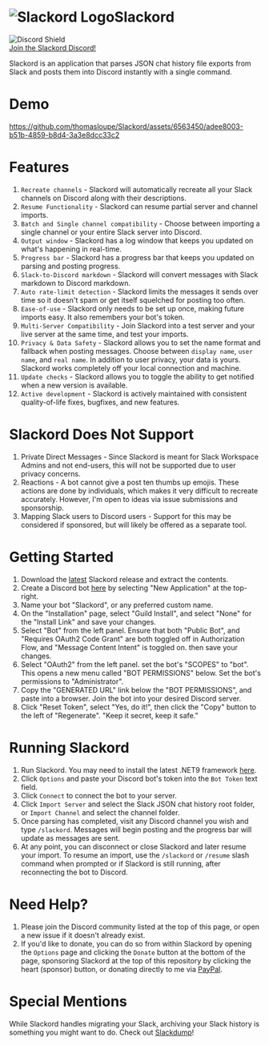 # ![Slackord Logo](https://i.imgur.com/PyVjqzL.png)Slackord
![Discord Shield](https://discordapp.com/api/guilds/1095636526873972766/widget.png?style=shield)    
[Join the Slackord Discord!](https://discord.gg/yccMweYPN8)

Slackord is an application that parses JSON chat history file exports from Slack and posts them into Discord instantly with a single command.

# Demo
https://github.com/thomasloupe/Slackord/assets/6563450/adee8003-b51b-4859-b8d4-3a3e8dcc33c2

# Features
1. `Recreate channels` - Slackord will automatically recreate all your Slack channels on Discord along with their descriptions.
1. `Resume Functionality` - Slackord can resume partial server and channel imports.
1. `Batch and Single channel compatibility` - Choose between importing a single channel or your entire Slack server into Discord.
1. `Output window` - Slackord has a log window that keeps you updated on what's happening in real-time.
1. `Progress bar` - Slackord has a progress bar that keeps you updated on parsing and posting progress.
1. `Slack-to-Discord markdown` - Slackord will convert messages with Slack markdown to Discord markdown.
1. `Auto rate-limit detection` - Slackord limits the messages it sends over time so it doesn't spam or get itself squelched for posting too often.
1. `Ease-of-use` - Slackord only needs to be set up once, making future imports easy. It also remembers your bot's token.
1. `Multi-Server Compatibility` - Join Slackord into a test server and your live server at the same time, and test your imports.
1. `Privacy & Data Safety` - Slackord allows you to set the name format and fallback when posting messages. Choose between `display name`, `user name`, and `real name`. In addition to user privacy, your data is yours. Slackord works completely off your local connection and machine.
1. `Update checks` - Slackord allows you to toggle the ability to get notified when a new version is available.
1. `Active development` - Slackord is actively maintained with consistent quality-of-life fixes, bugfixes, and new features.

# Slackord Does Not Support
1. Private Direct Messages - Since Slackord is meant for Slack Workspace Admins and not end-users, this will not be supported due to user privacy concerns.
1. Reactions - A bot cannot give a post ten thumbs up emojis. These actions are done by individuals, which makes it very difficult to recreate accurately. However, I'm open to ideas via issue submissions and sponsorship.
1. Mapping Slack users to Discord users - Support for this may be considered if sponsored, but will likely be offered as a separate tool.

# Getting Started
1. Download the [latest](https://github.com/thomasloupe/Slackord/releases) Slackord release and extract the contents.
2. Create a Discord bot [here](https://discord.com/developers/applications) by selecting "New Application" at the top-right.
3. Name your bot "Slackord", or any preferred custom name.
4. On the "Installation" page, select "Guild Install", and select "None" for the "Install Link" and save your changes.
5. Select "Bot" from the left panel. Ensure that both "Public Bot", and "Requires OAuth2 Code Grant" are both toggled off in Authorization Flow, and "Message Content Intent" is toggled on. then save your changes.
6. Select "OAuth2" from the left panel. set the bot's "SCOPES" to "bot". This opens a new menu called "BOT PERMISSIONS" below. Set the bot's permissions to "Administrator".
7. Copy the "GENERATED URL" link below the "BOT PERMISSIONS", and paste into a browser. Join the bot into your desired Discord server.
9. Click "Reset Token", select "Yes, do it!", then click the "Copy" button to the left of "Regenerate". "Keep it secret, keep it safe."

# Running Slackord
1. Run Slackord. You may need to install the latest .NET9 framework [here](https://builds.dotnet.microsoft.com/dotnet/Runtime/9.0.5/dotnet-runtime-9.0.5-win-x64.exe).
1. Click `Options` and paste your Discord bot's token into the `Bot Token` text field.
1. Click `Connect` to connect the bot to your server.
1. Click `Import Server` and select the Slack JSON chat history root folder, or `Import Channel` and select the channel folder.
1. Once parsing has completed, visit any Discord channel you wish and type `/slackord`. Messages will begin posting and the progress bar will update as messages are sent.
1. At any point, you can disconnect or close Slackord and later resume your import. To resume an import, use the `/slackord` or `/resume` slash command when prompted or if Slackord is still running, after reconnecting the bot to Discord.

# Need Help?
1. Please join the Discord community listed at the top of this page, or open a new issue if it doesn't already exist.
1. If you'd like to donate, you can do so from within Slackord by opening the `Options` page and clicking the `Donate` button at the bottom of the page, sponsoring Slackord at the top of this repository by clicking the heart (sponsor) button, or donating directly to me via [PayPal](https://paypal.me/thomasloupe).

# Special Mentions
While Slackord handles migrating your Slack, archiving your Slack history is something you might want to do. Check out [Slackdump](https://github.com/rusq/slackdump)!
